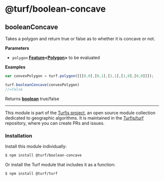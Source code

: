 # @turf/boolean-concave

<!-- Generated by documentation.js. Update this documentation by updating the source code. -->

## booleanConcave

Takes a polygon and return true or false as to whether it is concave or not.

**Parameters**

-   `polygon` **[Feature][1]&lt;[Polygon][2]>** to be evaluated

**Examples**

```javascript
var convexPolygon = turf.polygon([[[0,0],[0,1],[1,1],[1,0],[0,0]]]);

turf.booleanConcave(convexPolygon)
//=false
```

Returns **[boolean][3]** true/false

[1]: https://tools.ietf.org/html/rfc7946#section-3.2

[2]: https://tools.ietf.org/html/rfc7946#section-3.1.6

[3]: https://developer.mozilla.org/docs/Web/JavaScript/Reference/Global_Objects/Boolean

<!-- This file is automatically generated. Please don't edit it directly:
if you find an error, edit the source file (likely index.js), and re-run
./scripts/generate-readmes in the turf project. -->

---

This module is part of the [Turfjs project](http://turfjs.org/), an open source
module collection dedicated to geographic algorithms. It is maintained in the
[Turfjs/turf](https://github.com/Turfjs/turf) repository, where you can create
PRs and issues.

### Installation

Install this module individually:

```sh
$ npm install @turf/boolean-concave
```

Or install the Turf module that includes it as a function:

```sh
$ npm install @turf/turf
```
